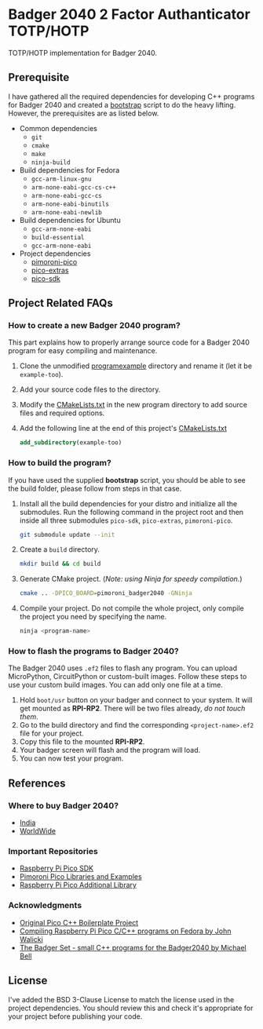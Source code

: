 # Badger 2040 2 Factor Authanticator TOTP/HOTP

TOTP/HOTP implementation for Badger 2040.

## Prerequisite

I have gathered all the required dependencies for developing C++ programs for Badger 2040 and created a [bootstrap](./bootstrap) script to do the heavy lifting. However, the prerequisites are as listed below.

- Common dependencies
  - `git`
  - `cmake`
  - `make`
  - `ninja-build`
- Build dependencies for Fedora
  - `gcc-arm-linux-gnu`
  - `arm-none-eabi-gcc-cs-c++`
  - `arm-none-eabi-gcc-cs`
  - `arm-none-eabi-binutils`
  - `arm-none-eabi-newlib`
- Build dependencies for Ubuntu
  - `gcc-arm-none-eabi`
  - `build-essential`
  - `gcc-arm-none-eabi`
- Project dependencies
  - [pimoroni-pico](https://github.com/pimoroni/pimoroni-pico)
  - [pico-extras](https://github.com/raspberrypi/pico-extras)
  - [pico-sdk](https://github.com/raspberrypi/pico-sdk)

## Project Related FAQs

### How to create a new Badger 2040 program?

This part explains how to properly arrange source code for a Badger 2040 program for easy compiling and maintenance.

1. Clone the unmodified [programexample](./programexample/) directory and rename it (let it be `example-too`).
2. Add your source code files to the directory.
3. Modify the [CMakeLists.txt](./programexample/CMakeLists.txt) in the new program directory to add source files and required options.
4. Add the following line at the end of this project's [CMakeLists.txt](./CMakeLists.txt)

   ```cmake
   add_subdirectory(example-too)
   ```

### How to build the program?

If you have used the supplied **bootstrap** script, you should be able to see the build folder, please follow from steps in that case.

1. Install all the build dependencies for your distro and initialize all the submodules. Run the following command in the project root and then inside all three submodules `pico-sdk`, `pico-extras`, `pimoroni-pico`.

    ```bash
    git submodule update --init
    ```

2. Create a `build` directory.

   ```bash
   mkdir build && cd build
   ```

3. Generate CMake project. (_Note: using Ninja for speedy compilation._)

   ```bash
   cmake .. -DPICO_BOARD=pimoroni_badger2040 -GNinja
   ```

4. Compile your project. Do not compile the whole project, only compile the project you need by specifying the name.

   ```bash
   ninja <program-name>
   ```

### How to flash the programs to Badger 2040?

The Badger 2040 uses `.ef2` files to flash any program. You can upload MicroPython, CircuitPython or custom-built images. Follow these steps to use your custom build images. You can add only one file at a time.

1. Hold `boot/usr` button on your badger and connect to your system. It will get mounted as **RPI-RP2**. There will be two files already, _do not touch them_.
2. Go to the build directory and find the corresponding `<project-name>.ef2` file for your project.
3. Copy this file to the mounted **RPI-RP2**.
4. Your badger screen will flash and the program will load.
5. You can now test your program.

## References

### Where to buy Badger 2040?

- [India](https://theelectronics.shop/product/badger-2040-badger-only/)
- [WorldWide](https://shop.pimoroni.com/products/badger-2040)

### Important Repositories

- [Raspberry Pi Pico SDK](https://github.com/raspberrypi/pico-sdk)
- [Pimoroni Pico Libraries and Examples](https://github.com/pimoroni/pimoroni-pico)
- [Raspberry Pi Pico Additional Library](https://github.com/raspberrypi/pico-extras)

### Acknowledgments

- [Original Pico C++ Boilerplate Project](https://github.com/pimoroni/pico-boilerplate)
- [Compiling Raspberry Pi Pico C/C++ programs on Fedora by John Walicki](https://github.com/johnwalicki/RaspPi-Pico-Examples-Fedora)
- [The Badger Set - small C++ programs for the Badger2040 by Michael Bell](https://github.com/MichaelBell/badger-set)

## License

I've added the BSD 3-Clause License to match the license used in the project dependencies. You should review this and check it's appropriate for your project before publishing your code.
